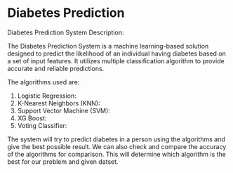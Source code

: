 # Diabetes Prediction
Diabetes Prediction System Description:

The Diabetes Prediction System is a machine learning-based solution designed to predict the likelihood of an individual having diabetes based on a set of input features. It utilizes multiple classification algorithm to provide accurate and reliable predictions.

The algorithms used are:
1. Logistic Regression:
2. K-Nearest Neighbors (KNN):
3. Support Vector Machine (SVM):
4. XG Boost:
5. Voting Classifier:

The system will try to predict diabetes in a person using the algorithms and give the best possible result. We can also check and compare the accuracy of the algorithms for comparison. This will determine which algorithm is the best for our problem and given datset. 

